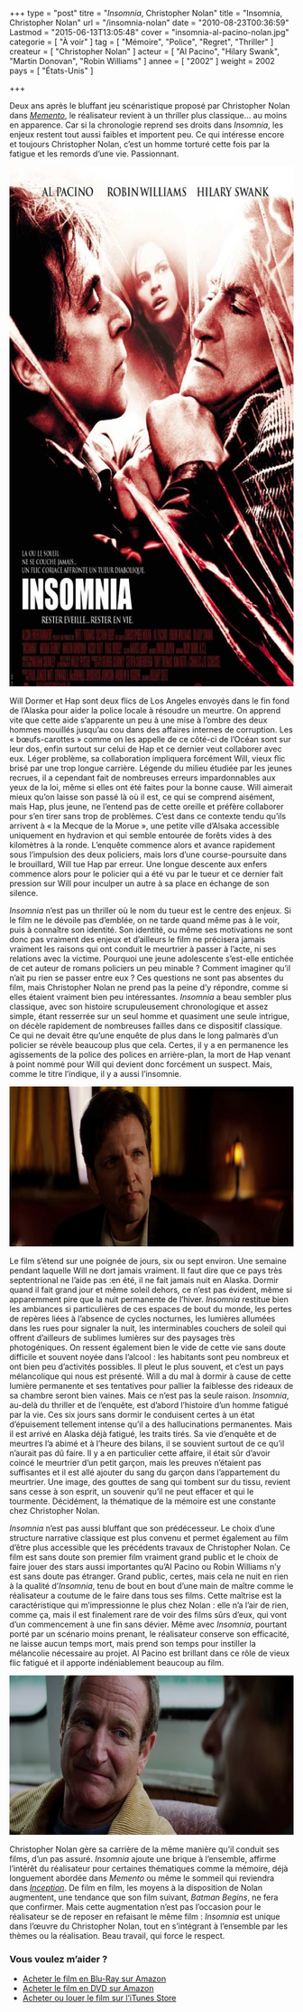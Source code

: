 +++
type = "post"
titre = "<em>Insomnia</em>, Christopher Nolan"
title = "Insomnia, Christopher Nolan"
url = "/insomnia-nolan"
date = "2010-08-23T00:36:59"
Lastmod = "2015-06-13T13:05:48"
cover = "insomnia-al-pacino-nolan.jpg"
categorie = [ "À voir" ]
tag = [ "Mémoire", "Police", "Regret", "Thriller" ]
createur = [ "Christopher Nolan" ]
acteur = [ "Al Pacino", "Hilary Swank", "Martin Donovan", "Robin Williams" ]
annee = [ "2002" ]
weight = 2002
pays = [ "États-Unis" ]

+++

<p>Deux ans après le bluffant jeu scénaristique proposé par Christopher Nolan dans <em><a href="http://voiretmanger.fr/2010/08/10/memento-nolan/">Memento</a></em>, le réalisateur revient à un thriller plus classique… au moins en apparence. Car si la chronologie reprend ses droits dans <em>Insomnia</em>, les enjeux restent tout aussi faibles et importent peu. Ce qui intéresse encore et toujours Christopher Nolan, c&rsquo;est un homme torturé cette fois par la fatigue et les remords d&rsquo;une vie. Passionnant.</p>
<img class="aligncenter" src="insomnia-2002.jpg" alt="insomnia-2002.jpg" width="690" height="920" border="0" />
<p>Will Dormer et Hap sont deux flics de Los Angeles envoyés dans le fin fond de l&rsquo;Alaska pour aider la police locale à résoudre un meurtre. On apprend vite que cette aide s&rsquo;apparente un peu à une mise à l&rsquo;ombre des deux hommes mouillés jusqu&rsquo;au cou dans des affaires internes de corruption. Les &laquo;&nbsp;bœufs-carottes&nbsp;&raquo; comme on les appelle de ce côté-ci de l&rsquo;Océan sont sur leur dos, enfin surtout sur celui de Hap et ce dernier veut collaborer avec eux. Léger problème, sa collaboration impliquera forcément Will, vieux flic brisé par une trop longue carrière. Légende du milieu étudiée par les jeunes recrues, il a cependant fait de nombreuses erreurs impardonnables aux yeux de la loi, même si elles ont été faites pour la bonne cause. Will aimerait mieux qu&rsquo;on laisse son passé là où il est, ce qui se comprend aisément, mais Hap, plus jeune, ne l&rsquo;entend pas de cette oreille et préfère collaborer pour s&rsquo;en tirer sans trop de problèmes. C&rsquo;est dans ce contexte tendu qu&rsquo;ils arrivent à &laquo;&nbsp;la Mecque de la Morue&nbsp;&raquo;, une petite ville d&rsquo;Alsaka accessible uniquement en hydravion et qui semble entourée de forêts vides à des kilomètres à la ronde. L&rsquo;enquête commence alors et avance rapidement sous l&rsquo;impulsion des deux policiers, mais lors d&rsquo;une course-poursuite dans le brouillard, Will tue Hap par erreur. Une longue descente aux enfers commence alors pour le policier qui a été vu par le tueur et ce dernier fait pression sur Will pour inculper un autre à sa place en échange de son silence.</p>
<p><em>Insomnia</em> n&rsquo;est pas un thriller où le nom du tueur est le centre des enjeux. Si le film ne le dévoile pas d&rsquo;emblée, on ne tarde quand même pas à le voir, puis à connaître son identité. Son identité, ou même ses motivations ne sont donc pas vraiment des enjeux et d&rsquo;ailleurs le film ne précisera jamais vraiment les raisons qui ont conduit le meurtrier à passer à l&rsquo;acte, ni ses relations avec la victime. Pourquoi une jeune adolescente s&rsquo;est-elle entichée de cet auteur de romans policiers un peu minable ? Comment imaginer qu&rsquo;il n&rsquo;ait pu rien se passer entre eux ? Ces questions ne sont pas absentes du film, mais Christopher Nolan ne prend pas la peine d&rsquo;y répondre, comme si elles étaient vraiment bien peu intéressantes. <em>Insomnia</em> a beau sembler plus classique, avec son histoire scrupuleusement chronologique et assez simple, étant resserrée sur un seul homme et quasiment une seule intrigue, on décèle rapidement de nombreuses failles dans ce dispositif classique. Ce qui ne devait être qu&rsquo;une enquête de plus dans le long palmarès d&rsquo;un policier se révèle beaucoup plus que cela. Certes, il y a en permanence les agissements de la police des polices en arrière-plan, la mort de Hap venant à point nommé pour Will qui devient donc forcément un suspect. Mais, comme le titre l&rsquo;indique, il y a aussi l&rsquo;insomnie.</p>
<img class="aligncenter" src="insomnia-nolan.jpg" alt="insomnia-nolan.jpg" width="690" height="283" border="0" />
<p>Le film s&rsquo;étend sur une poignée de jours, six ou sept environ. Une semaine pendant laquelle Will ne dort jamais vraiment. Il faut dire que ce pays très septentrional ne l&rsquo;aide pas :en été, il ne fait jamais nuit en Alaska. Dormir quand il fait grand jour et même soleil dehors, ce n&rsquo;est pas évident, même si apparemment pire que la nuit permanente de l&rsquo;hiver. <em>Insomnia</em> restitue bien les ambiances si particulières de ces espaces de bout du monde, les pertes de repères liées à l&rsquo;absence de cycles nocturnes, les lumières allumées dans les rues pour signaler la nuit, les interminables couchers de soleil qui offrent d&rsquo;ailleurs de sublimes lumières sur des paysages très photogéniques. On ressent également bien le vide de cette vie sans doute difficile et souvent noyée dans l&rsquo;alcool : les habitants sont peu nombreux et ont bien peu d&rsquo;activités possibles. Il pleut le plus souvent, et c&rsquo;est un pays mélancolique qui nous est présenté. Will a du mal à dormir à cause de cette lumière permanente et ses tentatives pour pallier la faiblesse des rideaux de sa chambre seront bien vaines. Mais ce n&rsquo;est pas la seule raison. <em>Insomnia</em>, au-delà du thriller et de l&rsquo;enquête, est d&rsquo;abord l&rsquo;histoire d&rsquo;un homme fatigué par la vie. Ces six jours sans dormir le conduisent certes à un état d&rsquo;épuisement tellement intense qu&rsquo;il a des hallucinations permanentes. Mais il est arrivé en Alaska déjà fatigué, les traits tirés. Sa vie d&rsquo;enquête et de meurtres l&rsquo;a abimé et à l&rsquo;heure des bilans, il se souvient surtout de ce qu&rsquo;il n&rsquo;aurait pas dû faire. Il y a en particulier cette affaire, il était sûr d&rsquo;avoir coincé le meurtrier d&rsquo;un petit garçon, mais les preuves n&rsquo;étaient pas suffisantes et il est allé ajouter du sang du garçon dans l&rsquo;appartement du meurtrier. Une image, des gouttes de sang qui tombent sur du tissu, revient sans cesse à son esprit, un souvenir qu&rsquo;il ne peut effacer et qui le tourmente. Décidément, la thématique de la mémoire est une constante chez Christopher Nolan.</p>
<p><em>Insomnia</em> n&rsquo;est pas aussi bluffant que son prédécesseur. Le choix d&rsquo;une structure narrative classique est plus convenu et permet également au film d&rsquo;être plus accessible que les précédents travaux de Christopher Nolan. Ce film est sans doute son premier film vraiment grand public et le choix de faire jouer des stars aussi importantes qu&rsquo;Al Pacino ou Robin Williams n&rsquo;y est sans doute pas étranger. Grand public, certes, mais cela ne nuit en rien à la qualité d&rsquo;<em>Insomnia</em>, tenu de bout en bout d&rsquo;une main de maître comme le réalisateur a coutume de le faire dans tous ses films. Cette maîtrise est la caractéristique qui m&rsquo;impressionne le plus chez Nolan : elle n&rsquo;a l&rsquo;air de rien, comme ça, mais il est finalement rare de voir des films sûrs d&rsquo;eux, qui vont d&rsquo;un commencement à une fin sans dévier. Même avec <em>Insomnia</em>, pourtant porté par un scénario moins prenant, le réalisateur conserve son efficacité, ne laisse aucun temps mort, mais prend son temps pour instiller la mélancolie nécessaire au projet. Al Pacino est brillant dans ce rôle de vieux flic fatigué et il apporte indéniablement beaucoup au film.</p>
<img class="aligncenter" src="insomnia-christopher-nolan1.jpg" alt="insomnia-christopher-nolan.jpg" width="690" height="282" border="0" />
<p>Christopher Nolan gère sa carrière de la même manière qu&rsquo;il conduit ses films, d&rsquo;un pas assuré. <em>Insomnia</em> ajoute une brique à l&rsquo;ensemble, affirme l&rsquo;intérêt du réalisateur pour certaines thématiques comme la mémoire, déjà longuement abordée dans <em>Memento</em> ou même le sommeil qui reviendra dans <em><a href="http://voiretmanger.fr/2010/07/17/inception-nolan/">Inception</a></em>. De film en film, les moyens à la disposition de Nolan augmentent, une tendance que son film suivant, <em>Batman Begins</em>, ne fera que confirmer. Mais cette augmentation n&rsquo;est pas l&rsquo;occasion pour le réalisateur se de reposer en refaisant le même film : <em>Insomnia</em> est unique dans l&rsquo;œuvre du Christopher Nolan, tout en s&rsquo;intégrant à l&rsquo;ensemble par les thèmes ou la réalisation. Beau travail, qui force le respect.</p>
<div class="amazon">
<h3>Vous voulez m&rsquo;aider ?</h3>
<ul>
<li><a href="http://www.amazon.fr/gp/product/B003Z421EG/ref=as_li_ss_tl?ie=UTF8&tag=leblogdenic07-21&linkCode=as2&camp=1642&creative=19458&creativeASIN=B003Z421EG">Acheter le film en Blu-Ray sur Amazon</a></li>
<li><a href="http://www.amazon.fr/gp/product/B00007K6JV/ref=as_li_ss_tl?ie=UTF8&tag=leblogdenic07-21&linkCode=as2&camp=1642&creative=19458&creativeASIN=B00007K6JV">Acheter le film en DVD sur Amazon</a></li>
<li><a href="http://itunes.apple.com/fr/movie/insomnia/id380832621">Acheter ou louer le film sur l&rsquo;iTunes Store</a></li>
</ul>
</div>

